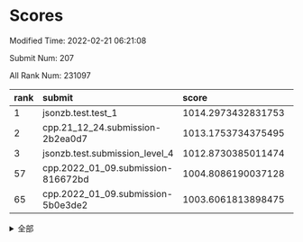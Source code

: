 # Scores

Modified Time: 2022-02-21 06:21:08

Submit Num: 207

All Rank Num: 231097

| rank |               submit               |       score        |       sigma        | pk_num |
| :--- | :--------------------------------- | :----------------- | :----------------- | :----- |
| 1    | jsonzb.test.test_1                 | 1014.2973432831753 | 0.7874892015731958 | 4464   |
| 2    | cpp.21_12_24.submission-2b2ea0d7   | 1013.1753734375495 | 0.7975194560754252 | 4467   |
| 3    | jsonzb.test.submission_level_4     | 1012.8730385011474 | 0.8423817325532399 | 4468   |
| 57   | cpp.2022_01_09.submission-816672bd | 1004.8086190037128 | 0.7172753175254202 | 4460   |
| 65   | cpp.2022_01_09.submission-5b0e3de2 | 1003.6061813898475 | 0.6992324252790969 | 4467   |


<details>
<summary>全部</summary>

| rank |                 submit                 |       score        |       sigma        | pk_num |
| :--- | :------------------------------------- | :----------------- | :----------------- | :----- |
| 1    | jsonzb.test.test_1                     | 1014.2973432831753 | 0.7874892015731958 | 4464   |
| 2    | cpp.21_12_24.submission-2b2ea0d7       | 1013.1753734375495 | 0.7975194560754252 | 4467   |
| 3    | jsonzb.test.submission_level_4         | 1012.8730385011474 | 0.8423817325532399 | 4468   |
| 4    | gobigger.level_3.submission_level_3_11 | 1011.3233557595347 | 0.7585245296968719 | 4463   |
| 5    | gobigger.level_3.submission_level_3_4  | 1011.2013508861029 | 0.7580943291990215 | 4462   |
| 6    | gobigger.level_3.submission_level_3_31 | 1011.0309542042838 | 0.7639705094239053 | 4465   |
| 7    | gobigger.level_3.submission_level_3_33 | 1010.9844289850275 | 0.7657153042363001 | 4464   |
| 8    | gobigger.level_3.submission_level_3_5  | 1010.9348049492493 | 0.7859276938669307 | 4466   |
| 9    | gobigger.level_3.submission_level_3_41 | 1010.7723114824238 | 0.7602935983587102 | 4464   |
| 10   | gobigger.level_3.submission_level_3_29 | 1010.7603164713398 | 0.7779038695772488 | 4469   |
| 11   | gobigger.level_3.submission_level_3_8  | 1010.7138532842553 | 0.7635201081117164 | 4461   |
| 12   | gobigger.level_3.submission_level_3_46 | 1010.6361516592711 | 0.7765531183146982 | 4461   |
| 13   | gobigger.level_3.submission_level_3_40 | 1010.6076226201131 | 0.7730833191331697 | 4469   |
| 14   | gobigger.level_3.submission_level_3_28 | 1010.6069367543809 | 0.7529408693534331 | 4466   |
| 15   | gobigger.level_3.submission_level_3_19 | 1010.5210897769625 | 0.7598320700375182 | 4465   |
| 16   | gobigger.level_3.submission_level_3_35 | 1010.4325749720094 | 0.7796370209723094 | 4468   |
| 17   | gobigger.level_3.submission_level_3_48 | 1010.4201946969549 | 0.7818630280830564 | 4466   |
| 18   | gobigger.level_3.submission_level_3_3  | 1010.4083924638447 | 0.7546286433140379 | 4463   |
| 19   | gobigger.level_3.submission_level_3_42 | 1010.3915031194807 | 0.7551533346030798 | 4465   |
| 20   | gobigger.level_3.submission_level_3_2  | 1010.3867409329117 | 0.7804176421724341 | 4467   |
| 21   | gobigger.level_3.submission_level_3_0  | 1010.3731161938981 | 0.7935275963058386 | 4463   |
| 22   | gobigger.level_3.submission_level_3_1  | 1010.3331642172453 | 0.7577425398723917 | 4465   |
| 23   | gobigger.level_3.submission_level_3_39 | 1010.3305875507757 | 0.7403213718926113 | 4463   |
| 24   | gobigger.level_3.submission_level_3_16 | 1010.2539621914726 | 0.7467925707337154 | 4463   |
| 25   | gobigger.level_3.submission_level_3_12 | 1010.1430588882905 | 0.7423044787064254 | 4466   |
| 26   | gobigger.level_3.submission_level_3_22 | 1010.1350936963817 | 0.7677242088656889 | 4464   |
| 27   | gobigger.level_3.submission_level_3_26 | 1010.1257700203715 | 0.7521425450569493 | 4466   |
| 28   | gobigger.level_3.submission_level_3_14 | 1010.0999396197617 | 0.7947241708946529 | 4473   |
| 29   | gobigger.level_3.submission_level_3_38 | 1010.0685274471558 | 0.7510257129293424 | 4464   |
| 30   | gobigger.level_3.submission_level_3_44 | 1009.9255023865242 | 0.7650310773167124 | 4466   |
| 31   | gobigger.level_3.submission_level_3_36 | 1009.9024621826102 | 0.7725972170790072 | 4467   |
| 32   | gobigger.level_3.submission_level_3_43 | 1009.8746674271695 | 0.7763530402957964 | 4464   |
| 33   | gobigger.level_3.submission_level_3_37 | 1009.8472060796952 | 0.7622448692572628 | 4463   |
| 34   | gobigger.level_3.submission_level_3_20 | 1009.7941713448822 | 0.7653775416192867 | 4460   |
| 35   | gobigger.level_3.submission_level_3_24 | 1009.7719527606264 | 0.7491650254101997 | 4466   |
| 36   | gobigger.level_3.submission_level_3_32 | 1009.675919756508  | 0.772278295634475  | 4465   |
| 37   | gobigger.level_3.submission_level_3_49 | 1009.6749721797222 | 0.7645338849226031 | 4469   |
| 38   | gobigger.level_3.submission_level_3_13 | 1009.6119096645585 | 0.74215946964102   | 4459   |
| 39   | gobigger.level_3.submission_level_3_18 | 1009.5983643793687 | 0.7615302662890977 | 4466   |
| 40   | gobigger.level_3.submission_level_3_27 | 1009.5925130120625 | 0.7403508256267162 | 4462   |
| 41   | gobigger.level_3.submission_level_3_17 | 1009.5326091250698 | 0.7698421918317122 | 4467   |
| 42   | gobigger.level_3.submission_level_3_45 | 1009.4609648519926 | 0.7572282334718382 | 4461   |
| 43   | gobigger.level_3.submission_level_3_47 | 1009.4417705294412 | 0.7538323215050073 | 4465   |
| 44   | gobigger.level_3.submission_level_3_30 | 1009.3590605898347 | 0.7453196000054373 | 4469   |
| 45   | gobigger.level_3.submission_level_3_10 | 1009.3545504245279 | 0.7483070983845149 | 4463   |
| 46   | gobigger.level_3.submission_level_3_9  | 1009.2967865941558 | 0.7458267471768878 | 4468   |
| 47   | gobigger.level_3.submission_level_3_7  | 1009.1860129673739 | 0.739449072936749  | 4464   |
| 48   | gobigger.level_3.submission_level_3_15 | 1009.0573969193911 | 0.7577364801042953 | 4467   |
| 49   | gobigger.level_3.submission_level_3_34 | 1009.0208721136828 | 0.7547113957020328 | 4464   |
| 50   | gobigger.level_3.submission_level_3_25 | 1008.9391810224759 | 0.728911198656069  | 4469   |
| 51   | gobigger.level_3.submission_level_3_21 | 1008.7909236974068 | 0.7586532424923991 | 4462   |
| 52   | gobigger.level_3.submission_level_3_23 | 1008.7263790200641 | 0.7588102756860361 | 4462   |
| 53   | gobigger.level_3.submission_level_3_6  | 1008.2233269223624 | 0.7437909751409438 | 4464   |
| 54   | gobigger.level_1.submission_level_1_32 | 1004.9392770054684 | 0.7186846207586508 | 4465   |
| 55   | gobigger.level_1.submission_level_1_41 | 1004.922869124831  | 0.7205474776232721 | 4467   |
| 56   | gobigger.level_1.submission_level_1_47 | 1004.8359887320256 | 0.7150791961292498 | 4467   |
| 57   | cpp.2022_01_09.submission-816672bd     | 1004.8086190037128 | 0.7172753175254202 | 4460   |
| 58   | gobigger.level_1.submission_level_1_4  | 1004.422571016312  | 0.7289726145530162 | 4470   |
| 59   | gobigger.level_1.submission_level_1_45 | 1004.1674741963667 | 0.7089546245378036 | 4463   |
| 60   | gobigger.level_1.submission_level_1_13 | 1004.0193667640596 | 0.717398090824057  | 4466   |
| 61   | gobigger.level_1.submission_level_1_44 | 1003.8419356494801 | 0.723329509369771  | 4462   |
| 62   | gobigger.level_1.submission_level_1_11 | 1003.7483257065284 | 0.7186896998694817 | 4465   |
| 63   | gobigger.level_1.submission_level_1_14 | 1003.6646513530327 | 0.7196724491541201 | 4468   |
| 64   | gobigger.level_1.submission_level_1_30 | 1003.6129610599636 | 0.7214718231939388 | 4460   |
| 65   | cpp.2022_01_09.submission-5b0e3de2     | 1003.6061813898475 | 0.6992324252790969 | 4467   |
| 66   | gobigger.level_1.submission_level_1_23 | 1003.6029618135703 | 0.7144363378188779 | 4466   |
| 67   | gobigger.level_1.submission_level_1_2  | 1003.58043316676   | 0.7095732072905441 | 4470   |
| 68   | gobigger.level_1.submission_level_1_38 | 1003.5798214701103 | 0.7328012260610551 | 4465   |
| 69   | gobigger.level_1.submission_level_1_17 | 1003.5456846076445 | 0.71555177039705   | 4465   |
| 70   | gobigger.level_1.submission_level_1_18 | 1003.5328511470822 | 0.7166329851566687 | 4471   |
| 71   | gobigger.level_1.submission_level_1_1  | 1003.5144756630293 | 0.71790391747459   | 4469   |
| 72   | gobigger.level_1.submission_level_1_27 | 1003.3567145976531 | 0.7167386214815544 | 4468   |
| 73   | gobigger.level_1.submission_level_1_22 | 1003.3400855345656 | 0.7109220972557128 | 4470   |
| 74   | gobigger.level_1.submission_level_1_8  | 1003.3365608835223 | 0.7124261150843717 | 4462   |
| 75   | gobigger.level_1.submission_level_1_0  | 1003.311186259222  | 0.716926557981503  | 4463   |
| 76   | gobigger.level_1.submission_level_1_5  | 1003.300559291634  | 0.7213586348559944 | 4462   |
| 77   | gobigger.level_1.submission_level_1_36 | 1003.2819769829376 | 0.7298283583758994 | 4470   |
| 78   | gobigger.level_1.submission_level_1_6  | 1003.2653870408644 | 0.7231888128361461 | 4464   |
| 79   | gobigger.level_1.submission_level_1_20 | 1003.224345411443  | 0.7168511856424999 | 4460   |
| 80   | gobigger.level_1.submission_level_1_40 | 1003.2135614440366 | 0.7198928475052493 | 4468   |
| 81   | gobigger.level_1.submission_level_1_16 | 1003.1311009326141 | 0.7239664160967181 | 4466   |
| 82   | gobigger.level_1.submission_level_1_7  | 1003.1248936476244 | 0.7312504611441821 | 4462   |
| 83   | gobigger.level_1.submission_level_1_10 | 1003.0935134786837 | 0.7169870772151785 | 4465   |
| 84   | gobigger.level_1.submission_level_1_31 | 1003.089507200809  | 0.7083493112786088 | 4466   |
| 85   | gobigger.level_1.submission_level_1_24 | 1003.0787534596394 | 0.7158691649340467 | 4466   |
| 86   | gobigger.level_1.submission_level_1_35 | 1002.9958894491347 | 0.7070582622310486 | 4460   |
| 87   | gobigger.level_1.submission_level_1_26 | 1002.9931536608203 | 0.7048848435562286 | 4467   |
| 88   | gobigger.level_1.submission_level_1_3  | 1002.988006541481  | 0.7104504505074326 | 4465   |
| 89   | gobigger.level_1.submission_level_1_34 | 1002.871211931188  | 0.7196331506805064 | 4465   |
| 90   | gobigger.level_1.submission_level_1_48 | 1002.8552888313557 | 0.7094278563898809 | 4466   |
| 91   | gobigger.level_1.submission_level_1_33 | 1002.8244260755392 | 0.7144810659652263 | 4463   |
| 92   | gobigger.level_1.submission_level_1_25 | 1002.7963778538212 | 0.7220334123290351 | 4462   |
| 93   | gobigger.level_1.submission_level_1_49 | 1002.752633321675  | 0.7182550951015353 | 4469   |
| 94   | gobigger.level_1.submission_level_1_43 | 1002.6969582210403 | 0.7084762016195598 | 4471   |
| 95   | gobigger.level_1.submission_level_1_29 | 1002.6489978052166 | 0.7176254601347468 | 4470   |
| 96   | gobigger.level_1.submission_level_1_19 | 1002.6303169120063 | 0.7046660206278028 | 4470   |
| 97   | gobigger.level_1.submission_level_1_37 | 1002.5998133700144 | 0.7155425013125801 | 4464   |
| 98   | gobigger.level_1.submission_level_1_9  | 1002.5525965921792 | 0.7164403319834584 | 4467   |
| 99   | gobigger.level_1.submission_level_1_42 | 1002.3564065355231 | 0.7095808242079247 | 4465   |
| 100  | gobigger.level_1.submission_level_1_46 | 1002.2868324063837 | 0.7117069230663171 | 4467   |
| 101  | gobigger.level_1.submission_level_1_21 | 1002.2178012562152 | 0.7128137841624513 | 4467   |
| 102  | gobigger.level_1.submission_level_1_12 | 1002.1168045662213 | 0.7069447246098234 | 4462   |
| 103  | gobigger.level_1.submission_level_1_15 | 1002.0677287960283 | 0.7169536046675516 | 4465   |
| 104  | gobigger.level_1.submission_level_1_28 | 1001.9236195040129 | 0.7176237799453454 | 4457   |
| 105  | gobigger.level_1.submission_level_1_39 | 1001.8130795505929 | 0.7160646990349684 | 4471   |
| 106  | gobigger.random.submission_random_18   | 997.9425686066263  | 0.6995172133108383 | 4471   |
| 107  | gobigger.random.submission_random_13   | 997.1422679638061  | 0.7099716379177308 | 4466   |
| 108  | gobigger.random.submission_random_10   | 997.0873488808468  | 0.7051270910273131 | 4461   |
| 109  | gobigger.random.submission_random_7    | 997.0608490105537  | 0.7031347027162383 | 4469   |
| 110  | gobigger.random.submission_random_12   | 996.8827654962579  | 0.6996029125028845 | 4467   |
| 111  | gobigger.random.submission_random_25   | 996.882285343136   | 0.6978662923498499 | 4467   |
| 112  | gobigger.random.submission_random_23   | 996.8733231009563  | 0.7164621330542316 | 4462   |
| 113  | gobigger.random.submission_random_17   | 996.8282717751931  | 0.7079482644741826 | 4469   |
| 114  | gobigger.random.submission_random_1    | 996.6753612607961  | 0.701722767310116  | 4461   |
| 115  | gobigger.random.submission_random_45   | 996.6676403238737  | 0.7081390400130206 | 4467   |
| 116  | gobigger.random.submission_random_0    | 996.610256354968   | 0.7087389761215063 | 4471   |
| 117  | gobigger.random.submission_random_5    | 996.5418636916143  | 0.7144739086460457 | 4469   |
| 118  | gobigger.random.submission_random_35   | 996.4795554832101  | 0.7059349708466308 | 4465   |
| 119  | gobigger.random.submission_random_29   | 996.4731580387394  | 0.71009413893672   | 4465   |
| 120  | gobigger.random.submission_random_30   | 996.4651696877227  | 0.712667160342822  | 4465   |
| 121  | gobigger.random.submission_random_36   | 996.3336335897304  | 0.6965480660961163 | 4466   |
| 122  | gobigger.random.submission_random_43   | 996.239659696272   | 0.7008694459712153 | 4466   |
| 123  | gobigger.random.submission_random_9    | 996.2177993440008  | 0.7121997692792482 | 4462   |
| 124  | gobigger.random.submission_random_2    | 996.1971496078517  | 0.7105162231913102 | 4472   |
| 125  | gobigger.random.submission_random_42   | 996.1421918924826  | 0.7068267890909302 | 4468   |
| 126  | gobigger.random.submission_random_28   | 996.062808109444   | 0.7066361249247961 | 4469   |
| 127  | gobigger.random.submission_random_24   | 996.0101453240095  | 0.7029650069142936 | 4466   |
| 128  | gobigger.random.submission_random_21   | 995.966404495765   | 0.711959296856155  | 4467   |
| 129  | gobigger.random.submission_random_46   | 995.927200818727   | 0.7070113908998413 | 4465   |
| 130  | gobigger.random.submission_random_15   | 995.8828275301537  | 0.7095218291106593 | 4470   |
| 131  | gobigger.random.submission_random_16   | 995.8817812350945  | 0.7007556521730386 | 4465   |
| 132  | gobigger.random.submission_random_27   | 995.8686012934495  | 0.6968909566663564 | 4464   |
| 133  | gobigger.random.submission_random_11   | 995.8579320858215  | 0.7134393887223119 | 4466   |
| 134  | gobigger.random.submission_random_44   | 995.8478447892686  | 0.7069532330418813 | 4467   |
| 135  | gobigger.random.submission_random_3    | 995.8125937921708  | 0.7147400028060604 | 4465   |
| 136  | gobigger.random.submission_random_48   | 995.7903759669531  | 0.7028547986513595 | 4467   |
| 137  | gobigger.random.submission_random_31   | 995.7417422865008  | 0.7014753978410004 | 4466   |
| 138  | gobigger.random.submission_random_14   | 995.6833832636785  | 0.704941763777385  | 4469   |
| 139  | gobigger.random.submission_random_20   | 995.6641707391253  | 0.7215977005411055 | 4468   |
| 140  | gobigger.random.submission_random_6    | 995.5882351443763  | 0.7101280059552707 | 4465   |
| 141  | gobigger.random.submission_random_41   | 995.5790504998591  | 0.7148829255322144 | 4466   |
| 142  | gobigger.random.submission_random_47   | 995.5579496547707  | 0.696562572666786  | 4467   |
| 143  | gobigger.random.submission_random_26   | 995.5240912380823  | 0.6993414063655446 | 4470   |
| 144  | gobigger.random.submission_random_32   | 995.5127057824508  | 0.712925417621604  | 4469   |
| 145  | gobigger.random.submission_random_40   | 995.4302932243555  | 0.7155332969781748 | 4468   |
| 146  | gobigger.random.submission_random_19   | 995.4194178462294  | 0.7120788010119888 | 4458   |
| 147  | gobigger.random.submission_random_49   | 995.3980877224928  | 0.7125671640016181 | 4463   |
| 148  | gobigger.random.submission_random_4    | 995.2378721849948  | 0.7173622047492321 | 4463   |
| 149  | gobigger.random.submission_random_33   | 995.2039767326227  | 0.7070636705023781 | 4465   |
| 150  | gobigger.random.submission_random_22   | 995.1066158629313  | 0.7164978847889897 | 4470   |
| 151  | gobigger.random.submission_random_34   | 995.0954300922732  | 0.6943533244983453 | 4464   |
| 152  | gobigger.random.submission_random_37   | 995.0583579472819  | 0.7169634334205218 | 4464   |
| 153  | gobigger.random.submission_random_8    | 995.0062635398502  | 0.7190667024822854 | 4468   |
| 154  | gobigger.random.submission_random_38   | 994.887072427451   | 0.7057500687918418 | 4466   |
| 155  | gobigger.random.submission_random_39   | 994.6292091389772  | 0.7212219112592256 | 4466   |
| 156  | gobigger.level_2.submission_level_2_10 | 993.7757358404674  | 0.7411664983423683 | 4461   |
| 157  | gobigger.level_2.submission_level_2_19 | 993.3318765337403  | 0.7199522114529601 | 4465   |
| 158  | gobigger.level_2.submission_level_2_3  | 993.3311001488088  | 0.7321398794532651 | 4460   |
| 159  | gobigger.level_2.submission_level_2_0  | 993.2844381746534  | 0.7401045917858338 | 4468   |
| 160  | gobigger.level_2.submission_level_2_47 | 993.2177748756382  | 0.746562309631574  | 4469   |
| 161  | gobigger.level_2.submission_level_2_1  | 993.2010214688488  | 0.7374936489236619 | 4466   |
| 162  | gobigger.level_2.submission_level_2_29 | 993.1244463176788  | 0.7286480112367301 | 4466   |
| 163  | gobigger.level_2.submission_level_2_15 | 993.0739919145444  | 0.7296005770050003 | 4471   |
| 164  | gobigger.level_2.submission_level_2_38 | 992.9533260180286  | 0.7553858473726829 | 4466   |
| 165  | gobigger.level_2.submission_level_2_16 | 992.9470007568757  | 0.7416948583388033 | 4469   |
| 166  | gobigger.level_2.submission_level_2_7  | 992.8989875611458  | 0.7262344920243522 | 4474   |
| 167  | gobigger.level_2.submission_level_2_37 | 992.7255836671105  | 0.7438152747320097 | 4461   |
| 168  | gobigger.level_2.submission_level_2_13 | 992.6469657879559  | 0.7508084894313921 | 4467   |
| 169  | gobigger.level_2.submission_level_2_20 | 992.63347759941    | 0.7396470230518867 | 4463   |
| 170  | gobigger.level_2.submission_level_2_18 | 992.5780408672052  | 0.7289520357283877 | 4469   |
| 171  | gobigger.level_2.submission_level_2_40 | 992.5447318273813  | 0.7531982196243883 | 4464   |
| 172  | gobigger.level_2.submission_level_2_36 | 992.4769031161824  | 0.7321841979200061 | 4467   |
| 173  | gobigger.level_2.submission_level_2_49 | 992.4656581025081  | 0.7337427273953427 | 4462   |
| 174  | gobigger.level_2.submission_level_2_22 | 992.4167339642623  | 0.7472882946807462 | 4466   |
| 175  | gobigger.level_2.submission_level_2_41 | 992.4047548744321  | 0.7325617613570469 | 4461   |
| 176  | gobigger.level_2.submission_level_2_17 | 992.3800013828559  | 0.7448475098659633 | 4470   |
| 177  | gobigger.level_2.submission_level_2_21 | 992.3706647241755  | 0.7395973656981161 | 4462   |
| 178  | gobigger.level_2.submission_level_2_5  | 992.3354756865275  | 0.7382750408850073 | 4467   |
| 179  | gobigger.level_2.submission_level_2_34 | 992.2291084700205  | 0.7456371208864188 | 4468   |
| 180  | gobigger.level_2.submission_level_2_44 | 992.1813233813307  | 0.7463864326648222 | 4468   |
| 181  | gobigger.level_2.submission_level_2_45 | 992.1770291841403  | 0.7662926728202613 | 4459   |
| 182  | gobigger.level_2.submission_level_2_11 | 992.1461754199897  | 0.7506060906582438 | 4467   |
| 183  | gobigger.level_2.submission_level_2_31 | 992.0946396409271  | 0.7452906365297568 | 4462   |
| 184  | gobigger.level_2.submission_level_2_46 | 992.0614023860985  | 0.7501905954739092 | 4465   |
| 185  | gobigger.level_2.submission_level_2_6  | 992.0204278066975  | 0.7371282263457974 | 4470   |
| 186  | gobigger.level_2.submission_level_2_2  | 991.9540666947759  | 0.7494077813350244 | 4465   |
| 187  | gobigger.level_2.submission_level_2_28 | 991.9167502767706  | 0.7339519972425969 | 4464   |
| 188  | gobigger.level_2.submission_level_2_12 | 991.9130677619145  | 0.7625731240017126 | 4461   |
| 189  | gobigger.level_2.submission_level_2_8  | 991.8991767704533  | 0.7386588920556723 | 4467   |
| 190  | gobigger.level_2.submission_level_2_26 | 991.8795399464469  | 0.7424097684905826 | 4467   |
| 191  | gobigger.level_2.submission_level_2_30 | 991.7598858841498  | 0.7451809765076957 | 4467   |
| 192  | gobigger.level_2.submission_level_2_4  | 991.5785912696681  | 0.7455375423984967 | 4466   |
| 193  | gobigger.level_2.submission_level_2_48 | 991.4800028799395  | 0.7527060345230759 | 4470   |
| 194  | gobigger.level_2.submission_level_2_24 | 991.4476976381941  | 0.7841067567119113 | 4465   |
| 195  | gobigger.level_2.submission_level_2_39 | 991.2470809784551  | 0.752004192430679  | 4468   |
| 196  | gobigger.level_2.submission_level_2_9  | 991.235134180393   | 0.7664677887781901 | 4462   |
| 197  | gobigger.level_2.submission_level_2_33 | 991.2307087727244  | 0.7419745105581361 | 4465   |
| 198  | gobigger.level_2.submission_level_2_35 | 991.1242607388056  | 0.7650095700403927 | 4467   |
| 199  | gobigger.level_2.submission_level_2_42 | 991.0370335285673  | 0.7467686030358687 | 4468   |
| 200  | gobigger.level_2.submission_level_2_32 | 990.95873216407    | 0.750804238051032  | 4467   |
| 201  | gobigger.level_2.submission_level_2_25 | 990.8767669316481  | 0.7637977716866521 | 4462   |
| 202  | gobigger.level_2.submission_level_2_43 | 990.1385141070251  | 0.7540967287861392 | 4468   |
| 203  | gobigger.level_2.submission_level_2_27 | 990.1261382029099  | 0.767766917848523  | 4468   |
| 204  | gobigger.level_2.submission_level_2_23 | 989.8661079300819  | 0.7745547496664985 | 4467   |
| 205  | gobigger.level_2.submission_level_2_14 | 989.8423294897414  | 0.7587602604389583 | 4461   |
| 206  | gobigger.none.submission_none_0        | 979.4880380929616  | 1.277003781384525  | 4469   |
| 207  | gobigger.none.submission_none_1        | 977.8657641988362  | 1.2938078798391643 | 4466   |

</details>